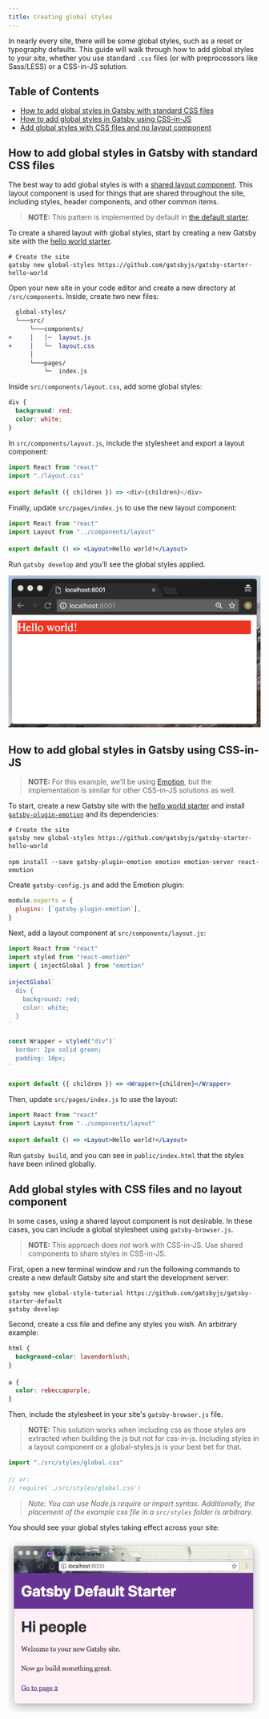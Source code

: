 ```yaml
---
title: Creating global styles
---
```


In nearly every site, there will be some global styles, such as a reset or typography defaults. This guide will walk through how to add global styles to your site, whether you use standard `.css` files (or with preprocessors like Sass/LESS) or a CSS-in-JS solution.

## Table of Contents

- [How to add global styles in Gatsby with standard CSS files](#how-to-add-global-styles-in-gatsby-with-standard-css-files)
- [How to add global styles in Gatsby using CSS-in-JS](#how-to-add-global-styles-in-gatsby-using-css-in-js)
- [Add global styles with CSS files and no layout component](#add-global-styles-with-css-files-and-no-layout-component)

## How to add global styles in Gatsby with standard CSS files

The best way to add global styles is with a [shared layout component](/tutorial/part-three/#your-first-layout-component). This layout component is used for things that are shared throughout the site, including styles, header components, and other common items.

> **NOTE:** This pattern is implemented by default in [the default starter](https://github.com/gatsbyjs/gatsby-starter-default/blob/02324e5b04ea0a66d91c7fe7408b46d0a7eac868/src/layouts/index.js#L6).

To create a shared layout with global styles, start by creating a new Gatsby site with the [hello world starter](https://github.com/gatsbyjs/gatsby-starter-hello-world).

```shell
# Create the site
gatsby new global-styles https://github.com/gatsbyjs/gatsby-starter-hello-world
```

Open your new site in your code editor and create a new directory at `/src/components`. Inside, create two new files:

```diff
  global-styles/
  └───src/
      └───components/
+     │   │─  layout.js
+     │   └─  layout.css
      │
      └───pages/
          └─  index.js
```

Inside `src/components/layout.css`, add some global styles:

```css
div {
  background: red;
  color: white;
}
```

In `src/components/layout.js`, include the stylesheet and export a layout component:

```js
import React from "react"
import "./layout.css"

export default ({ children }) => <div>{children}</div>
```

Finally, update `src/pages/index.js` to use the new layout component:

```jsx
import React from "react"
import Layout from "../components/layout"

export default () => <Layout>Hello world!</Layout>
```

Run `gatsby develop` and you’ll see the global styles applied.

![Global styles](./images/global-styles.png)

## How to add global styles in Gatsby using CSS-in-JS

> **NOTE:** For this example, we’ll be using [Emotion](https://emotion.sh), but the implementation is similar for other CSS-in-JS solutions as well.

To start, create a new Gatsby site with the [hello world starter](https://github.com/gatsbyjs/gatsby-starter-hello-world) and install [`gatsby-plugin-emotion`](/packages/gatsby-plugin-emotion/) and its dependencies:

```shell
# Create the site
gatsby new global-styles https://github.com/gatsbyjs/gatsby-starter-hello-world

npm install --save gatsby-plugin-emotion emotion emotion-server react-emotion
```

Create `gatsby-config.js` and add the Emotion plugin:

```js
module.exports = {
  plugins: [`gatsby-plugin-emotion`],
}
```

Next, add a layout component at `src/components/layout.js`:

```jsx
import React from "react"
import styled from "react-emotion"
import { injectGlobal } from "emotion"

injectGlobal`
  div {
    background: red;
    color: white;
  }
`

const Wrapper = styled("div")`
  border: 2px solid green;
  padding: 10px;
`

export default ({ children }) => <Wrapper>{children}</Wrapper>
```

Then, update `src/pages/index.js` to use the layout:

```jsx
import React from "react"
import Layout from "../components/layout"

export default () => <Layout>Hello world!</Layout>
```

Run `gatsby build`, and you can see in `public/index.html` that the styles have been inlined globally.

## Add global styles with CSS files and no layout component

In some cases, using a shared layout component is not desirable. In these cases, you can include a global stylesheet using `gatsby-browser.js`.

> **NOTE:** This approach does _not_ work with CSS-in-JS. Use shared components to share styles in CSS-in-JS.

First, open a new terminal window and run the following commands to create a new default Gatsby site and start the development server:

```shell
gatsby new global-style-tutorial https://github.com/gatsbyjs/gatsby-starter-default
gatsby develop
```

Second, create a css file and define any styles you wish. An arbitrary example:

```css
html {
  background-color: lavenderblush;
}

a {
  color: rebeccapurple;
}
```

Then, include the stylesheet in your site's `gatsby-browser.js` file.

> **NOTE:** This solution works when including css as those styles are extracted when building the js but not for css-in-js.
> Including styles in a layout component or a global-styles.js is your best bet for that.

```javascript
import "./src/styles/global.css"

// or:
// require('./src/styles/global.css')
```

> _Note: You can use Node.js require or import syntax. Additionally, the placement of the example css file in a `src/styles` folder is arbitrary._

You should see your global styles taking effect across your site:

![Global styles example site](./images/global-styles-example.png)
